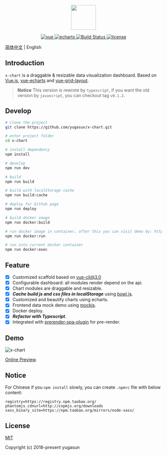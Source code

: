 <p align="center">
  <img width="80" src="./logo.png">
</p>

<p align="center">
  <a href="https://github.com/vuejs/vue">
    <img src="https://img.shields.io/badge/vue-2.5.17-brightgreen.svg" alt="vue">
  </a>
  <a href="https://github.com/apache/incubator-echarts">
    <img src="https://img.shields.io/badge/echarts-4.1.0-brightgreen.svg" alt="echarts">
  </a>
  <a href="https://travis-ci.org/yugasun/x-chart" rel="nofollow">
    <img src="https://travis-ci.org/yugasun/x-chart.svg?branch=dev" alt="Build Status">
  </a>
  <a href="https://github.com/yugasun/x-chart/blob/master/LICENSE">
    <img src="https://img.shields.io/github/license/mashape/apistatus.svg" alt="license">
  </a>
</p>

[简体中文](./README.zh-CN.md) | English

## Introduction

`x-chart` is a draggable & resizable data visualization dashboard. Based on [Vue.js](https://github.com/vuejs/vue), [vue-echarts](https://github.com/ecomfe/vue-echarts) and [vue-grid-layout](https://github.com/yugasun/vue-grid-layout/tree/pro/compass).

> **Notice** This version is rewrote by `typescript`, if you want the old version by `javascript`, you can checkout tag `v0.1.2`.

## Develop

``` bash
# clone the project
git clone https://github.com/yugasun/x-chart.git

# enter project folder
cd x-chart

# install dependency
npm install

# develop
npm run dev

# build
npm run build

# build with localStorage cache
npm run build:cache

# deploy for Github page
npm run deploy

# build docker image
npm run docker:build

# run docker image in container, after this you can visit demo by: http://localhost:8080
npm run docker:run

# run into current docker container
npm run docker:exec
```

## Feature

- [x] Customized scaffold based on [vue-cli@3.0](https://github.com/vuejs/vue-cli)
- [x] Configurable dashboard: all modules render depend on the api.
- [x] Chart modules are draggable and resizable.
- [x] _**Cache build js and css files in localStorage**_ using [bowl.js](https://github.com/ElemeFE/bowl).
- [x] Customized and beautify charts using echarts.
- [x] Frontend data mock demo using [mockjs](https://github.com/nuysoft/Mock).
- [x] Docker deploy.
- [x] _**Refactor with Typescript**_.
- [x] Integrated with [prerender-spa-plugin](https://github.com/chrisvfritz/prerender-spa-plugin) for pre-render.

## Demo

![x-chart](./demo/1.png)

[Online Preview](http://yugasun.github.io/x-chart/).

## Notice

For Chinese if you `npm install` slowly, you can create `.npmrc` file with below content:

```shell
registry=https://registry.npm.taobao.org/
phantomjs_cdnurl=http://cnpmjs.org/downloads
sass_binary_site=https://npm.taobao.org/mirrors/node-sass/
```

## License

[MIT](./LICENSE)

Copyright (c) 2018-present yugasun
